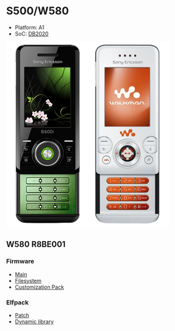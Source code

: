 # S500/W580
- Platform: A1
- SoC: [DB2020](/db2020.md)

![phones](/_static/s500_w580.png)

## W580 R8BE001
### Firmware
- [Main](firmwares/R8BE001/W580_R8BE001_MAIN_GENERIC_LA_RED52.mbn)
- [Filesystem](firmwares/R8BE001/W580_R8BE001_FS_CENT_EUROPE_RED52.fbn)
- [Customization Pack](firmwares/R8BE001/W580_R8BE001_CUSTPACK_GENERIC.zip)

### Elfpack
- [Patch](elfpack/W580_R8BE001.zip)
- [Dynamic library](elfpack/dyn_W580_R8BE001.zip)